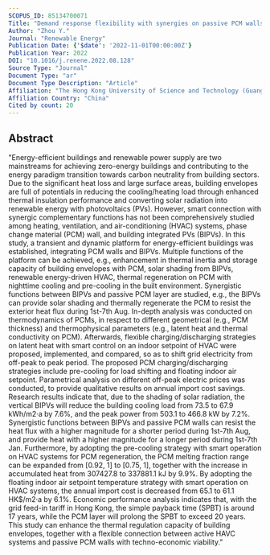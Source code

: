 ```yaml
---
SCOPUS_ID: 85134700071
Title: "Demand response flexibility with synergies on passive PCM walls, BIPVs, and active air-conditioning system in a subtropical climate"
Author: "Zhou Y."
Journal: "Renewable Energy"
Publication Date: {'$date': '2022-11-01T00:00:00Z'}
Publication Year: 2022
DOI: "10.1016/j.renene.2022.08.128"
Source Type: "Journal"
Document Type: "ar"
Document Type Description: "Article"
Affiliation: "The Hong Kong University of Science and Technology (Guangzhou)"
Affiliation Country: "China"
Cited by count: 20
---
```


## Abstract
"Energy-efficient buildings and renewable power supply are two mainstreams for achieving zero-energy buildings and contributing to the energy paradigm transition towards carbon neutrality from building sectors. Due to the significant heat loss and large surface areas, building envelopes are full of potentials in reducing the cooling/heating load through enhanced thermal insulation performance and converting solar radiation into renewable energy with photovoltaics (PVs). However, smart connection with synergic complementary functions has not been comprehensively studied among heating, ventilation, and air-conditioning (HVAC) systems, phase change material (PCM) wall, and building integrated PVs (BIPVs). In this study, a transient and dynamic platform for energy-efficient buildings was established, integrating PCM walls and BIPVs. Multiple functions of the platform can be achieved, e.g., enhancement in thermal inertia and storage capacity of building envelopes with PCM, solar shading from BIPVs, renewable energy-driven HVAC, thermal regeneration on PCM with nighttime cooling and pre-cooling in the built environment. Synergistic functions between BIPVs and passive PCM layer are studied, e.g., the BIPVs can provide solar shading and thermally regenerate the PCM to resist the exterior heat flux during 1st-7th Aug. In-depth analysis was conducted on thermodynamics of PCMs, in respect to different geometrical (e.g., PCM thickness) and thermophysical parameters (e.g., latent heat and thermal conductivity on PCM). Afterwards, flexible charging/discharging strategies on latent heat with smart control on an indoor setpoint of HVAC were proposed, implemented, and compared, so as to shift grid electricity from off-peak to peak period. The proposed PCM charging/discharging strategies include pre-cooling for load shifting and floating indoor air setpoint. Parametrical analysis on different off-peak electric prices was conducted, to provide qualitative results on annual import cost savings. Research results indicate that, due to the shading of solar radiation, the vertical BIPVs will reduce the building cooling load from 73.5 to 67.9 kWh/m2·a by 7.6%, and the peak power from 503.1 to 466.8 kW by 7.2%. Synergistic functions between BIPVs and passive PCM walls can resist the heat flux with a higher magnitude for a shorter period during 1st-7th Aug, and provide heat with a higher magnitude for a longer period during 1st-7th Jan. Furthermore, by adopting the pre-cooling strategy with smart operation on HVAC systems for PCM regeneration, the PCM melting fraction range can be expanded from [0.92, 1] to [0.75, 1], together with the increase in accumulated heat from 307427.8 to 337881.1 kJ by 9.9%. By adopting the floating indoor air setpoint temperature strategy with smart operation on HVAC systems, the annual import cost is decreased from 65.1 to 61.1 HK$/m2·a by 6.1%. Economic performance analysis indicates that, with the grid feed-in tariff in Hong Kong, the simple payback time (SPBT) is around 17 years, while the PCM layer will prolong the SPBT to exceed 20 years. This study can enhance the thermal regulation capacity of building envelopes, together with a flexible connection between active HAVC systems and passive PCM walls with techno-economic viability."
